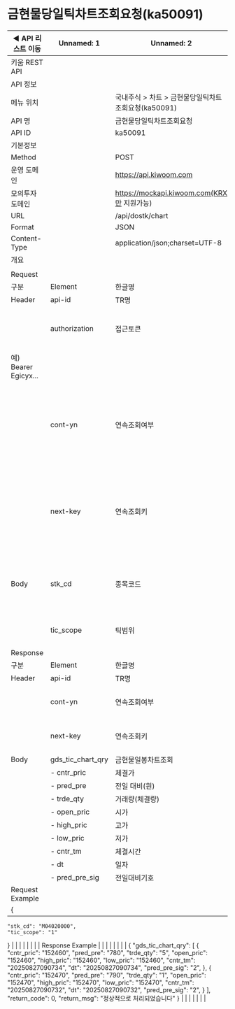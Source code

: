# 금현물당일틱차트조회요청(ka50091)

| ◀ API 리스트 이동 | Unnamed: 1 | Unnamed: 2 | Unnamed: 3 | Unnamed: 4 | Unnamed: 5 | Unnamed: 6 |
| --- | --- | --- | --- | --- | --- | --- |
| 키움 REST API |  |  |  |  |  |  |
| API 정보 |  |  |  |  |  |  |
| 메뉴 위치 |  | 국내주식 > 차트 > 금현물당일틱차트조회요청(ka50091) |  |  |  |  |
| API 명 |  | 금현물당일틱차트조회요청 |  |  |  |  |
| API ID |  | ka50091 |  |  |  |  |
| 기본정보 |  |  |  |  |  |  |
| Method |  | POST |  |  |  |  |
| 운영 도메인 |  | https://api.kiwoom.com |  |  |  |  |
| 모의투자 도메인 |  | https://mockapi.kiwoom.com(KRX만 지원가능) |  |  |  |  |
| URL |  | /api/dostk/chart |  |  |  |  |
| Format |  | JSON |  |  |  |  |
| Content-Type |  | application/json;charset=UTF-8 |  |  |  |  |
| 개요 |  |  |  |  |  |  |
|  |  |  |  |  |  |  |
| Request |  |  |  |  |  |  |
| 구분 | Element | 한글명 | Type | Required | Length | Description |
| Header | api-id | TR명 | String | Y | 10 |  |
|  | authorization | 접근토큰 | String | Y | 1000 | 토큰 지정시 토큰타입("Bearer") 붙혀서 호출 
 예) Bearer Egicyx... |
|  | cont-yn | 연속조회여부 | String | N | 1 | 응답 Header의 연속조회여부값이 Y일 경우 다음데이터 요청시 응답 Header의 cont-yn값 세팅 |
|  | next-key | 연속조회키 | String | N | 50 | 응답 Header의 연속조회여부값이 Y일 경우 다음데이터 요청시 응답 Header의 next-key값 세팅 |
| Body | stk_cd | 종목코드 | String | Y | 20 | M04020000 금 99.99_1kg, M04020100 미니금 99.99_100g |
|  | tic_scope | 틱범위 | String | Y | 2 | 1:1틱, 3:3틱, 5:5틱, 10:10틱, 30:30틱 |
| Response |  |  |  |  |  |  |
| 구분 | Element | 한글명 | Type | Required | Length | Description |
| Header | api-id | TR명 | String | Y | 10 |  |
|  | cont-yn | 연속조회여부 | String | N | 1 | 다음 데이터가 있을시 Y값 전달 |
|  | next-key | 연속조회키 | String | N | 50 | 다음 데이터가 있을시 다음 키값 전달 |
| Body | gds_tic_chart_qry | 금현물일봉차트조회 | LIST | N |  |  |
|  | - cntr_pric | 체결가 | String | N | 20 |  |
|  | - pred_pre | 전일 대비(원) | String | N | 20 |  |
|  | - trde_qty | 거래량(체결량) | String | N | 20 |  |
|  | - open_pric | 시가 | String | N | 20 |  |
|  | - high_pric | 고가 | String | N | 20 |  |
|  | - low_pric | 저가 | String | N | 20 |  |
|  | - cntr_tm | 체결시간 | String | N | 20 |  |
|  | - dt | 일자 | String | N | 20 |  |
|  | - pred_pre_sig | 전일대비기호 | String | N | 20 |  |
| Request Example |  |  |  |  |  |  |
| {
    "stk_cd": "M04020000",
    "tic_scope": "1"
} |  |  |  |  |  |  |
| Response Example |  |  |  |  |  |  |
| {
    "gds_tic_chart_qry": [
        {
            "cntr_pric": "152460",
            "pred_pre": "780",
            "trde_qty": "5",
            "open_pric": "152460",
            "high_pric": "152460",
            "low_pric": "152460",
            "cntr_tm": "20250827090734",
            "dt": "20250827090734",
            "pred_pre_sig": "2",
        },
        {
            "cntr_pric": "152470",
            "pred_pre": "790",
            "trde_qty": "1",
            "open_pric": "152470",
            "high_pric": "152470",
            "low_pric": "152470",
            "cntr_tm": "20250827090732",
            "dt": "20250827090732",
            "pred_pre_sig": "2",
        }
    ],
    "return_code": 0,
    "return_msg": "정상적으로 처리되었습니다"
} |  |  |  |  |  |  |

